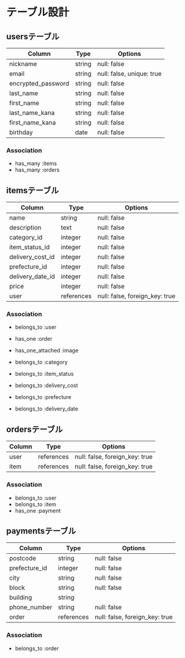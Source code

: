 # テーブル設計

## usersテーブル

|Column              |Type   |Options                  |
|--------------------|-------|-------------------------|
|nickname            |string |null: false              |
|email               |string |null: false, unique: true|
|encrypted_password  |string |null: false              |
|last_name           |string |null: false              |
|first_name          |string |null: false              |
|last_name_kana      |string |null: false              |
|first_name_kana     |string |null: false              |
|birthday            |date   |null: false              |

### Association
- has_many :items
- has_many :orders

## itemsテーブル

|Column            |Type       |Options                       |
|------------------|-----------|------------------------------|
|name              |string     |null: false                   |
|description       |text       |null: false                   |
|category_id       |integer    |null: false                   |
|item_status_id    |integer    |null: false                   |
|delivery_cost_id  |integer    |null: false                   |
|prefecture_id     |integer    |null: false                   |
|delivery_date_id  |integer    |null: false                   |
|price             |integer    |null: false                   |
|user              |references |null: false, foreign_key: true|

### Association
- belongs_to :user
- has_one :order

- has_one_attached :image

- belongs_to :category
- belongs_to :item_status
- belongs_to :delivery_cost
- belongs_to :prefecture
- belongs_to :delivery_date

## ordersテーブル

|Column|Type       |Options                       |
|------|-----------|------------------------------|
|user  |references |null: false, foreign_key: true|
|item  |references |null: false, foreign_key: true|

### Association
- belongs_to :user
- belongs_to :item
- has_one :payment

## paymentsテーブル

|Column         |Type       |Options                       |
|---------------|-----------|------------------------------|
|postcode       |string     |null: false                   |
|prefecture_id  |integer    |null: false                   |
|city           |string     |null: false                   |
|block          |string     |null: false                   |
|building       |string     |                              |
|phone_number   |string     |null: false                   |
|order          |references |null: false, foreign_key: true|

### Association
- belongs_to :order